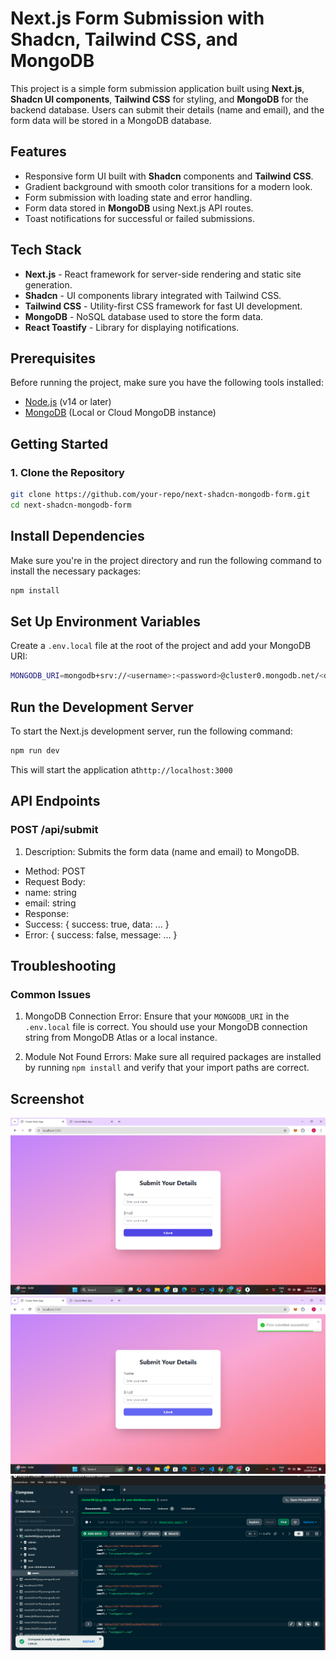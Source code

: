 # Next.js Form Submission with Shadcn, Tailwind CSS, and MongoDB

This project is a simple form submission application built using **Next.js**, **Shadcn UI components**, **Tailwind CSS** for styling, and **MongoDB** for the backend database. Users can submit their details (name and email), and the form data will be stored in a MongoDB database.

## Features
- Responsive form UI built with **Shadcn** components and **Tailwind CSS**.
- Gradient background with smooth color transitions for a modern look.
- Form submission with loading state and error handling.
- Form data stored in **MongoDB** using Next.js API routes.
- Toast notifications for successful or failed submissions.

## Tech Stack

- **Next.js** - React framework for server-side rendering and static site generation.
- **Shadcn** - UI components library integrated with Tailwind CSS.
- **Tailwind CSS** - Utility-first CSS framework for fast UI development.
- **MongoDB** - NoSQL database used to store the form data.
- **React Toastify** - Library for displaying notifications.

## Prerequisites

Before running the project, make sure you have the following tools installed:

- [Node.js](https://nodejs.org/) (v14 or later)
- [MongoDB](https://www.mongodb.com/) (Local or Cloud MongoDB instance)

## Getting Started

### 1. Clone the Repository
```bash
git clone https://github.com/your-repo/next-shadcn-mongodb-form.git
cd next-shadcn-mongodb-form
```

## Install Dependencies
Make sure you're in the project directory and run the following command to install the necessary packages:
```bash
npm install
```
## Set Up Environment Variables
Create a `.env.local` file at the root of the project and add your MongoDB URI:
```bash
MONGODB_URI=mongodb+srv://<username>:<password>@cluster0.mongodb.net/<dbname>?retryWrites=true&w=majority
```

## Run the Development Server
To start the Next.js development server, run the following command:
```bash
npm run dev
```
This will start the application at`http://localhost:3000`

## API Endpoints
### POST /api/submit
1) Description: Submits the form data (name and email) to MongoDB.
 - Method: POST
- Request Body:
- name: string
- email: string
- Response:
- Success: { success: true, data: ... }
- Error: { success: false, message: ... }

## Troubleshooting
### Common Issues
1) MongoDB Connection Error: Ensure that your `MONGODB_URI` in the `.env.local` file is correct. You should use your MongoDB connection string from MongoDB Atlas or a local instance.

2) Module Not Found Errors: Make sure all required packages are installed by running `npm install` and verify that your import paths are correct.

## Screenshot 
![Project Screenshot](./Screenshot/pic2.png)
![Project Screenshot](./Screenshot/pic3.png)
![Project Screenshot](./Screenshot/pic1.png)

